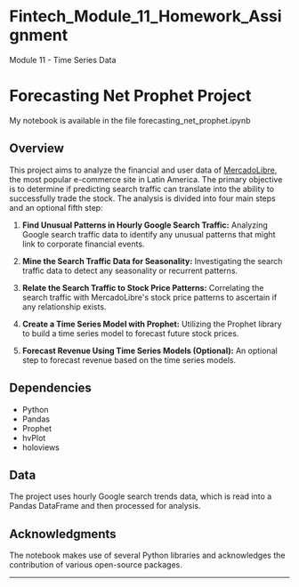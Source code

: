 # Fintech_Module_11_Homework_Assignment
Module 11 - Time Series Data

# Forecasting Net Prophet Project
My notebook is available in the file forecasting_net_prophet.ipynb

## Overview

This project aims to analyze the financial and user data of [MercadoLibre](http://investor.mercadolibre.com/investor-relations), the most popular e-commerce site in Latin America. The primary objective is to determine if predicting search traffic can translate into the ability to successfully trade the stock. The analysis is divided into four main steps and an optional fifth step:

1. **Find Unusual Patterns in Hourly Google Search Traffic:** Analyzing Google search traffic data to identify any unusual patterns that might link to corporate financial events.
  
2. **Mine the Search Traffic Data for Seasonality:** Investigating the search traffic data to detect any seasonality or recurrent patterns.
  
3. **Relate the Search Traffic to Stock Price Patterns:** Correlating the search traffic with MercadoLibre's stock price patterns to ascertain if any relationship exists.
  
4. **Create a Time Series Model with Prophet:** Utilizing the Prophet library to build a time series model to forecast future stock prices.

5. **Forecast Revenue Using Time Series Models (Optional):** An optional step to forecast revenue based on the time series models.

## Dependencies

- Python
- Pandas
- Prophet
- hvPlot
- holoviews


## Data

The project uses hourly Google search trends data, which is read into a Pandas DataFrame and then processed for analysis.

## Acknowledgments

The notebook makes use of several Python libraries and acknowledges the contribution of various open-source packages.

---

